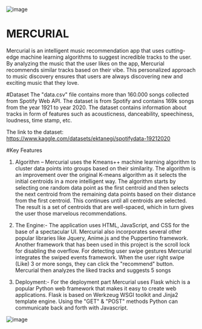 ![image](https://github.com/user-attachments/assets/46c0118a-c0c7-411d-b155-941e75ee28e6)

# MERCURIAL
Mercurial is an intelligent music recommendation app that uses cutting-edge machine learning algorithms to suggest incredible tracks to the user. By analyzing the music that the user likes on the app, Mercurial recommends similar tracks based on their vibe. This personalized approach to music discovery ensures that users are always discovering new and exciting music that they love.


#Dataset
The "data.csv" file contains more than 160.000 songs collected from Spotify Web API. The dataset is from Spotify and contains 169k songs from the year 1921 to year 2020. The dataset contains information about tracks in form of features such as acousticness, danceability, speechiness, loudness, time stamp, etc.


The link to the dataset:
https://www.kaggle.com/datasets/ektanegi/spotifydata-19212020



#Key Features
1. Algorithm –
Mercurial uses the Kmeans++ machine learning algorithm to cluster data points into groups based on their similarity. The algorithm is an improvement over the original K-means algorithm as it selects the initial centroids in a more intelligent way. The algorithm starts by selecting one random data point as the first centroid and then selects the next centroid from the remaining data points based on their distance from the first centroid.
This continues until all centroids are selected. The result is a set of centroids that are well-spaced, which in turn gives the user those marvelous recommendations. 


2. The Engine:-
The application uses HTML, JavaScript, and CSS for the base of a spectacular UI. Mercurial also incorporates several other popular libraries like Jquery, Anime.js and the Puppertino framework. Another framework that has been used in this project is the scroll lock for disabling the overflow. For detecting user swipe gestures Mercurial integrates the swiped events framework. When the user right swipe (Like) 3 or more songs, they can click the "recommend" button. Mercurial then analyzes the liked tracks and suggests 5 songs


3. Deployment:-
For the deployment part Mercurial uses Flask which is a popular Python web framework that makes it easy to create web applications. Flask is based on Werkzeug WSGI toolkit and Jinja2 template engine. Using the "GET" & "POST" methods Python can communicate back and forth with Javascript.

![image](https://github.com/user-attachments/assets/6d6361bb-cb53-4704-b1d2-756cb60ae230)



